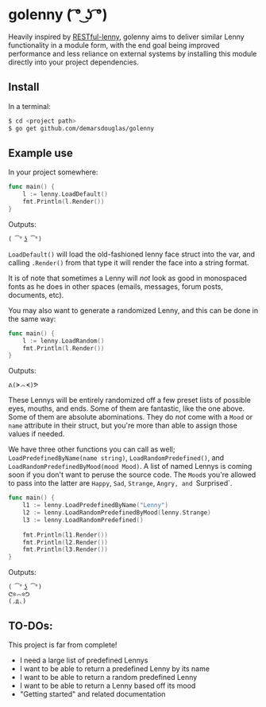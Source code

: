 # golenny ( ͡° ͜ʖ ͡°)

Heavily inspired by [RESTful-lenny](https://github.com/LennyToday/RESTful-lenny), golenny aims to deliver similar Lenny
functionality in a module form, with the end goal being improved performance and less reliance on external systems by
installing this module directly into your project dependencies.

## Install

In a terminal:

```sh
$ cd <project path>
$ go get github.com/demarsdouglas/golenny
```

## Example use

In your project somewhere:

```go
func main() {
    l := lenny.LoadDefault()
    fmt.Println(l.Render())
}
```

Outputs:

```
( ͡° ͜ʖ ͡°)
```

`LoadDefault()` will load the old-fashioned lenny face struct into the var, and calling `.Render()` from
that type it will render the face into a string format.

It is of note that sometimes a Lenny will _not_ look as good in monospaced fonts as he does in other spaces (emails,
messages, forum posts, documents, etc).

You may also want to generate a randomized Lenny, and this can be done in the same way:

```go
func main() {
    l := lenny.LoadRandom()
    fmt.Println(l.Render())
}
```

Outputs:

```
ᕕ(ᗒ෴ᗕ)ᕗ
```

These Lennys will be entirely randomized off a few preset lists of possible eyes, mouths, and ends. Some of them are
fantastic, like the one above. Some of them are absolute abominations. They do _not_ come with a `Mood` or `name`
attribute in their struct, but you're more than able to assign those values if needed.

We have three other functions you can call as well; `LoadPredefinedByName(name string)`, `LoadRandomPredefined()`,
and `LoadRandomPredefinedByMood(mood Mood)`. A list of named Lennys is coming soon if you don't want to peruse the
source code. The `Mood`s you're allowed to pass into the latter are `Happy`, `Sad`, `Strange`, `Angry, and `Surprised`.

```go
func main() {
    l1 := lenny.LoadPredefinedByName("Lenny")
    l2 := lenny.LoadRandomPredefinedByMood(lenny.Strange)
    l3 := lenny.LoadRandomPredefined()
    
    fmt.Println(l1.Render())
    fmt.Println(l2.Render())
    fmt.Println(l3.Render())
}
```

Outputs:

```
( ͡° ͜ʖ ͡°)
ᕦ⊙෴⊙ᕤ
(◞д◟)
```

## TO-DOs:

This project is far from complete!

- I need a large list of predefined Lennys
- I want to be able to return a predefined Lenny by its name
- I want to be able to return a random predefined Lenny
- I want to be able to return a Lenny based off its mood
- "Getting started" and related documentation
